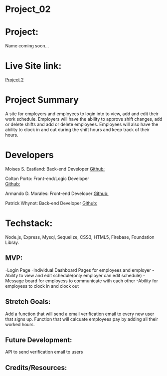 # Project_02

# Project:  
Name coming soon...

# Live Site link: 
[Project 2](https://serene-castle-45607.herokuapp.com/)

# Project Summary
A site for employers and employees to login into to view, add and edit their work schedule. Employers will have the ability to approve shift changes, add or delete shifts and add or delete employees. Employees will also have the ability to clock in and out during the shift hours and keep track of their hours.

# Developers
Moises S. Eastland: Back-end Developer
[Github:](https://github.com/MoisesEastalnd)

Colton Porto: Front-end/Logic Developer  
[Github:](https://github.com/csporto23)

Armando D. Morales: Front-end Developer 
[Github:](https://github.com/amorales944) 

Patrick Whynot: Back-end Developer 
[Github:](https://github.com/pwhynot)


# Techstack:
Node.js, Express, Mysql, Sequelize, CSS3, HTML5,
Firebase, Foundation Libray.

## MVP:
-Login Page
-Individual Dashboard Pages for employees and employer
-Ability to view and edit schedule(only employer can edit schedule)
-Message board for employess to communicate with each other
-Ability for employess to clock in and clock out

## Stretch Goals:
Add a function that will send a email verification email to every  new user that signs up.
Function that will calcuate employees pay by adding all their worked hours. 

## Future Development:
API to send verification email to users

## Credits/Resources:
